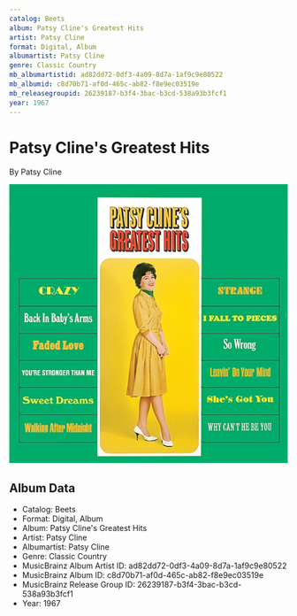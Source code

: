 ```yaml
---
catalog: Beets
album: Patsy Cline's Greatest Hits
artist: Patsy Cline
format: Digital, Album
albumartist: Patsy Cline
genre: Classic Country
mb_albumartistid: ad82dd72-0df3-4a09-8d7a-1af9c9e80522
mb_albumid: c8d70b71-af0d-465c-ab82-f8e9ec03519e
mb_releasegroupid: 26239187-b3f4-3bac-b3cd-538a93b3fcf1
year: 1967
---
```


# Patsy Cline's Greatest Hits

By Patsy Cline

![](../../assets/beetscovers/Patsy_Cline-Patsy_Clines_Greatest_Hits.jpg)

## Album Data

- Catalog: Beets
- Format: Digital, Album
- Album: Patsy Cline's Greatest Hits
- Artist: Patsy Cline
- Albumartist: Patsy Cline
- Genre: Classic Country
- MusicBrainz Album Artist ID: ad82dd72-0df3-4a09-8d7a-1af9c9e80522
- MusicBrainz Album ID: c8d70b71-af0d-465c-ab82-f8e9ec03519e
- MusicBrainz Release Group ID: 26239187-b3f4-3bac-b3cd-538a93b3fcf1
- Year: 1967

